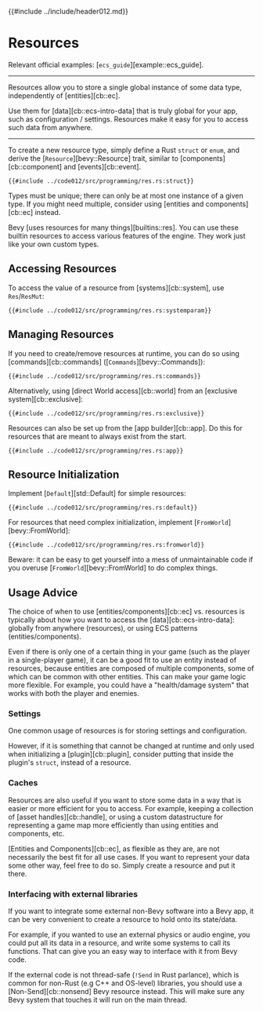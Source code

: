 {{#include ../include/header012.md}}

# Resources

Relevant official examples:
[`ecs_guide`][example::ecs_guide].

---

Resources allow you to store a single global instance of some data type,
independently of [entities][cb::ec].

Use them for [data][cb::ecs-intro-data] that is truly global for your app, such
as configuration / settings. Resources make it easy for you to access such data
from anywhere.

---

To create a new resource type, simply define a Rust `struct` or `enum`, and
derive the [`Resource`][bevy::Resource] trait, similar to
[components][cb::component] and [events][cb::event].

```rust,no_run,noplayground
{{#include ../code012/src/programming/res.rs:struct}}
```

Types must be unique; there can only be at most one instance of a given type. If
you might need multiple, consider using [entities and components][cb::ec] instead.

Bevy [uses resources for many things][builtins::res]. You can use these builtin
resources to access various features of the engine. They work just like your own
custom types.

## Accessing Resources

To access the value of a resource from [systems][cb::system], use `Res`/`ResMut`:

```rust,no_run,noplayground
{{#include ../code012/src/programming/res.rs:systemparam}}
```

## Managing Resources

If you need to create/remove resources at runtime, you can do so using
[commands][cb::commands] ([`Commands`][bevy::Commands]):

```rust,no_run,noplayground
{{#include ../code012/src/programming/res.rs:commands}}
```

Alternatively, using [direct World access][cb::world] from an [exclusive
system][cb::exclusive]:

```rust,no_run,noplayground
{{#include ../code012/src/programming/res.rs:exclusive}}
```

Resources can also be set up from the [app builder][cb::app]. Do this for
resources that are meant to always exist from the start.

```rust,no_run,noplayground
{{#include ../code012/src/programming/res.rs:app}}
```

## Resource Initialization

Implement [`Default`][std::Default] for simple resources:

```rust,no_run,noplayground
{{#include ../code012/src/programming/res.rs:default}}
```

For resources that need complex initialization, implement [`FromWorld`][bevy::FromWorld]:

```rust,no_run,noplayground
{{#include ../code012/src/programming/res.rs:fromworld}}
```

Beware: it can be easy to get yourself into a mess of unmaintainable code
if you overuse [`FromWorld`][bevy::FromWorld] to do complex things.

## Usage Advice

The choice of when to use [entities/components][cb::ec] vs. resources is
typically about how you want to access the [data][cb::ecs-intro-data]: globally
from anywhere (resources), or using ECS patterns (entities/components).

Even if there is only one of a certain thing in your game (such as the
player in a single-player game), it can be a good fit to use an entity
instead of resources, because entities are composed of multiple components,
some of which can be common with other entities. This can make your game
logic more flexible. For example, you could have a "health/damage system"
that works with both the player and enemies.

### Settings

One common usage of resources is for storing settings and configuration.

However, if it is something that cannot be changed at runtime and only used when
initializing a [plugin][cb::plugin], consider putting that inside the plugin's
`struct`, instead of a resource.

### Caches

Resources are also useful if you want to store some data in a way that is easier
or more efficient for you to access. For example, keeping a collection of [asset
handles][cb::handle], or using a custom datastructure for representing a game
map more efficiently than using entities and components, etc.

[Entities and Components][cb::ec], as flexible as they are, are not necessarily
the best fit for all use cases. If you want to represent your data some other
way, feel free to do so. Simply create a resource and put it there.

### Interfacing with external libraries

If you want to integrate some external non-Bevy software into a Bevy app,
it can be very convenient to create a resource to hold onto its state/data.

For example, if you wanted to use an external physics or audio engine, you
could put all its data in a resource, and write some systems to call its
functions. That can give you an easy way to interface with it from Bevy code.

If the external code is not thread-safe (`!Send` in Rust parlance), which is
common for non-Rust (e.g C++ and OS-level) libraries, you should use a
[Non-Send][cb::nonsend] Bevy resource instead. This will make sure any Bevy
system that touches it will run on the main thread.
